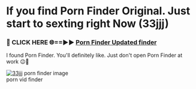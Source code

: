 # If you find Porn Finder Original. Just start to sexting right Now (33jjj)

<h3>🔴 CLICK HERE 🌐==►► <a href="https://tinyurl.com/mtbk5fxa" rel="nofollow">Porn Finder Updated finder</a></h3>

I found Porn Finder. You'll definitely like. Just don't open Porn Finder at work 😉💬

[![33jjj](https://i.imgur.com/Q8WKrnY.jpeg)](https://tinyurl.com/mtbk5fxa)
porn finder image<br>
porn vid finder